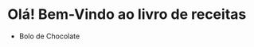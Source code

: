 <!DOCTYPE html>
<html>
<head>
	<title>Livro de Receitas</title>
</head>
<body>	
	<h1>Olá! Bem-Vindo ao livro de receitas</h1>
	<ul>
		<li>Bolo de Chocolate</li>
	</ul>

</body>
</html>
